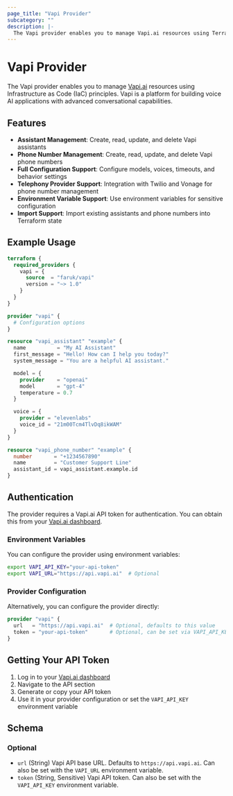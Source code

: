 ```yaml
---
page_title: "Vapi Provider"
subcategory: ""
description: |-
  The Vapi provider enables you to manage Vapi.ai resources using Terraform.
---
```


# Vapi Provider

The Vapi provider enables you to manage [Vapi.ai](https://vapi.ai) resources using Infrastructure as Code (IaC) principles. Vapi is a platform for building voice AI applications with advanced conversational capabilities.

## Features

- **Assistant Management**: Create, read, update, and delete Vapi assistants
- **Phone Number Management**: Create, read, update, and delete Vapi phone numbers
- **Full Configuration Support**: Configure models, voices, timeouts, and behavior settings
- **Telephony Provider Support**: Integration with Twilio and Vonage for phone number management
- **Environment Variable Support**: Use environment variables for sensitive configuration
- **Import Support**: Import existing assistants and phone numbers into Terraform state

## Example Usage

```terraform
terraform {
  required_providers {
    vapi = {
      source  = "faruk/vapi"
      version = "~> 1.0"
    }
  }
}

provider "vapi" {
  # Configuration options
}

resource "vapi_assistant" "example" {
  name          = "My AI Assistant"
  first_message = "Hello! How can I help you today?"
  system_message = "You are a helpful AI assistant."

  model = {
    provider    = "openai"
    model       = "gpt-4"
    temperature = 0.7
  }

  voice = {
    provider = "elevenlabs"
    voice_id = "21m00Tcm4TlvDq8ikWAM"
  }
}

resource "vapi_phone_number" "example" {
  number       = "+1234567890"
  name         = "Customer Support Line"
  assistant_id = vapi_assistant.example.id
}
```

## Authentication

The provider requires a Vapi.ai API token for authentication. You can obtain this from your [Vapi.ai dashboard](https://dashboard.vapi.ai).

### Environment Variables

You can configure the provider using environment variables:

```bash
export VAPI_API_KEY="your-api-token"
export VAPI_URL="https://api.vapi.ai"  # Optional
```

### Provider Configuration

Alternatively, you can configure the provider directly:

```terraform
provider "vapi" {
  url   = "https://api.vapi.ai"  # Optional, defaults to this value
  token = "your-api-token"       # Optional, can be set via VAPI_API_KEY env var
}
```

## Getting Your API Token

1. Log in to your [Vapi.ai dashboard](https://dashboard.vapi.ai)
2. Navigate to the API section
3. Generate or copy your API token
4. Use it in your provider configuration or set the `VAPI_API_KEY` environment variable

## Schema

### Optional

- `url` (String) Vapi API base URL. Defaults to `https://api.vapi.ai`. Can also be set with the `VAPI_URL` environment variable.
- `token` (String, Sensitive) Vapi API token. Can also be set with the `VAPI_API_KEY` environment variable.
